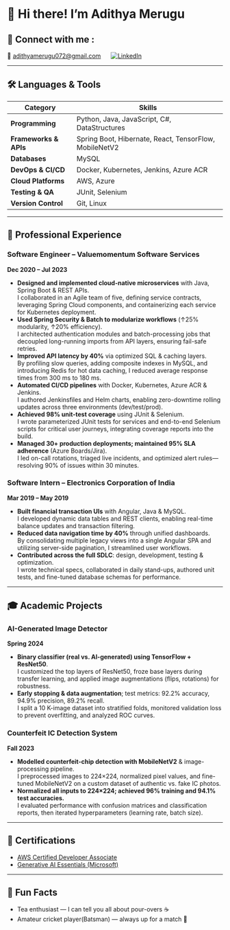 # 👋 Hi there! I’m Adithya Merugu

## 🔗 Connect with me :

<p>
  📧 <a href="mailto:adithyamerugu072@gmail.com">adithyamerugu072@gmail.com</a>
  &nbsp;&nbsp;&nbsp;&nbsp;
  <a href="https://www.linkedin.com/in/adithyamerugu/">
    <img src="https://img.shields.io/badge/LinkedIn-0077B5?style=flat&logo=linkedin&logoColor=white" alt="LinkedIn"/>
  </a>
</p>

---

## 🛠️ Languages & Tools


| Category              | Skills                                               |
|-----------------------|------------------------------------------------------|
| **Programming**       | Python, Java, JavaScript, C#, DataStructures                     |
| **Frameworks & APIs** | Spring Boot, Hibernate, React, TensorFlow, MobileNetV2 |
| **Databases**         | MySQL                                                |
| **DevOps & CI/CD**    | Docker, Kubernetes, Jenkins, Azure ACR               |
| **Cloud Platforms**   | AWS, Azure                                           |
| **Testing & QA**      | JUnit, Selenium                                      |
| **Version Control**   | Git, Linux                                           |

---

## 💼 Professional Experience

### Software Engineer – Valuemomentum Software Services  
**Dec 2020 – Jul 2023**  
- **Designed and implemented cloud-native microservices** with Java, Spring Boot & REST APIs.  
  I collaborated in an Agile team of five, defining service contracts, leveraging Spring Cloud components, and containerizing each service for Kubernetes deployment.  
- **Used Spring Security & Batch to modularize workflows** (↑25% modularity, ↑20% efficiency).  
  I architected authentication modules and batch-processing jobs that decoupled long-running imports from API layers, ensuring fail-safe retries.  
- **Improved API latency by 40%** via optimized SQL & caching layers.  
  By profiling slow queries, adding composite indexes in MySQL, and introducing Redis for hot data caching, I reduced average response times from 300 ms to 180 ms.  
- **Automated CI/CD pipelines** with Docker, Kubernetes, Azure ACR & Jenkins.  
  I authored Jenkinsfiles and Helm charts, enabling zero-downtime rolling updates across three environments (dev/test/prod).  
- **Achieved 98% unit-test coverage** using JUnit & Selenium.  
  I wrote parameterized JUnit tests for services and end-to-end Selenium scripts for critical user journeys, integrating coverage reports into the build.  
- **Managed 30+ production deployments; maintained 95% SLA adherence** (Azure Boards/Jira).  
  I led on-call rotations, triaged live incidents, and optimized alert rules—resolving 90% of issues within 30 minutes.

### Software Intern – Electronics Corporation of India  
**Mar 2019 – May 2019**  
- **Built financial transaction UIs** with Angular, Java & MySQL.  
  I developed dynamic data tables and REST clients, enabling real-time balance updates and transaction filtering.  
- **Reduced data navigation time by 40%** through unified dashboards.  
  By consolidating multiple legacy views into a single Angular SPA and utilizing server-side pagination, I streamlined user workflows.  
- **Contributed across the full SDLC**: design, development, testing & optimization.  
  I wrote technical specs, collaborated in daily stand-ups, authored unit tests, and fine-tuned database schemas for performance.

---

## 🎓 Academic Projects

### AI-Generated Image Detector  
**Spring 2024**  
- **Binary classifier (real vs. AI-generated) using TensorFlow + ResNet50**.  
  I customized the top layers of ResNet50, froze base layers during transfer learning, and applied image augmentations (flips, rotations) for robustness.  
- **Early stopping & data augmentation**; test metrics: 92.2% accuracy, 94.9% precision, 89.2% recall.  
  I split a 10 K-image dataset into stratified folds, monitored validation loss to prevent overfitting, and analyzed ROC curves.

### Counterfeit IC Detection System  
**Fall 2023**  
- **Modelled counterfeit-chip detection with MobileNetV2** & image-processing pipeline.  
  I preprocessed images to 224×224, normalized pixel values, and fine-tuned MobileNetV2 on a custom dataset of authentic vs. fake IC photos.  
- **Normalized all inputs to 224×224; achieved 96% training and 94.1% test accuracies.**  
  I evaluated performance with confusion matrices and classification reports, then iterated hyperparameters (learning rate, batch size).

---

## 🏅 Certifications

- [AWS Certified Developer Associate](https://cp.certmetrics.com/amazon/en/public/verify/credential/f2fd943508c64ba3b9bbeabd8227cba6)  
- [Generative AI Essentials (Microsoft)](https://www.linkedin.com/learning/certificates/2ad3e72f558b809e31703be3fd9621bf1895b7553dffcdf849a802657eb0d769?trk=share_certificate)

---



## 🎉 Fun Facts
 
- Tea enthusiast — I can tell you all about pour-overs ☕  
- Amateur cricket player(Batsman) — always up for a match 🏏   
